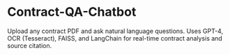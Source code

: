 # Contract-QA-Chatbot
Upload any contract PDF and ask natural language questions. Uses GPT-4, OCR (Tesseract), FAISS, and LangChain for real-time contract analysis and source citation.
